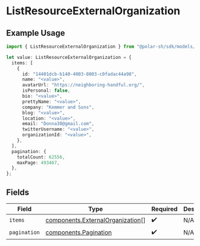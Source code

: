 # ListResourceExternalOrganization

## Example Usage

```typescript
import { ListResourceExternalOrganization } from "@polar-sh/sdk/models/components";

let value: ListResourceExternalOrganization = {
  items: [
    {
      id: "14401dcb-b140-4003-8003-c0fadac44a98",
      name: "<value>",
      avatarUrl: "https://neighboring-handful.org/",
      isPersonal: false,
      bio: "<value>",
      prettyName: "<value>",
      company: "Kemmer and Sons",
      blog: "<value>",
      location: "<value>",
      email: "Donna30@gmail.com",
      twitterUsername: "<value>",
      organizationId: "<value>",
    },
  ],
  pagination: {
    totalCount: 62556,
    maxPage: 493467,
  },
};
```

## Fields

| Field                                                                                | Type                                                                                 | Required                                                                             | Description                                                                          |
| ------------------------------------------------------------------------------------ | ------------------------------------------------------------------------------------ | ------------------------------------------------------------------------------------ | ------------------------------------------------------------------------------------ |
| `items`                                                                              | [components.ExternalOrganization](../../models/components/externalorganization.md)[] | :heavy_check_mark:                                                                   | N/A                                                                                  |
| `pagination`                                                                         | [components.Pagination](../../models/components/pagination.md)                       | :heavy_check_mark:                                                                   | N/A                                                                                  |